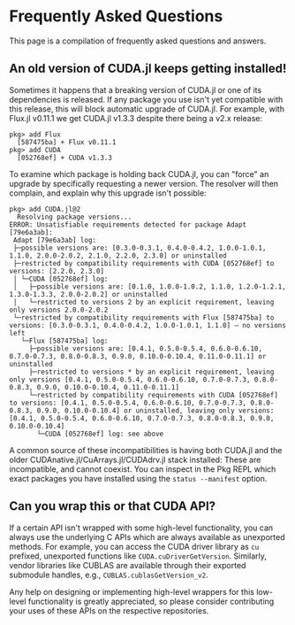# Frequently Asked Questions

This page is a compilation of frequently asked questions and answers.


## An old version of CUDA.jl keeps getting installed!

Sometimes it happens that a breaking version of CUDA.jl or one of its dependencies is
released. If any package you use isn't yet compatible with this release, this will block
automatic upgrade of CUDA.jl. For example, with Flux.jl v0.11.1 we get CUDA.jl v1.3.3
despite there being a v2.x release:

```
pkg> add Flux
  [587475ba] + Flux v0.11.1
pkg> add CUDA
  [052768ef] + CUDA v1.3.3
```

To examine which package is holding back CUDA.jl, you can "force" an upgrade by specifically
requesting a newer version. The resolver will then complain, and explain why this upgrade
isn't possible:

```
pkg> add CUDA.jl@2
  Resolving package versions...
ERROR: Unsatisfiable requirements detected for package Adapt [79e6a3ab]:
 Adapt [79e6a3ab] log:
 ├─possible versions are: [0.3.0-0.3.1, 0.4.0-0.4.2, 1.0.0-1.0.1, 1.1.0, 2.0.0-2.0.2, 2.1.0, 2.2.0, 2.3.0] or uninstalled
 ├─restricted by compatibility requirements with CUDA [052768ef] to versions: [2.2.0, 2.3.0]
 │ └─CUDA [052768ef] log:
 │   ├─possible versions are: [0.1.0, 1.0.0-1.0.2, 1.1.0, 1.2.0-1.2.1, 1.3.0-1.3.3, 2.0.0-2.0.2] or uninstalled
 │   └─restricted to versions 2 by an explicit requirement, leaving only versions 2.0.0-2.0.2
 └─restricted by compatibility requirements with Flux [587475ba] to versions: [0.3.0-0.3.1, 0.4.0-0.4.2, 1.0.0-1.0.1, 1.1.0] — no versions left
   └─Flux [587475ba] log:
     ├─possible versions are: [0.4.1, 0.5.0-0.5.4, 0.6.0-0.6.10, 0.7.0-0.7.3, 0.8.0-0.8.3, 0.9.0, 0.10.0-0.10.4, 0.11.0-0.11.1] or uninstalled
     ├─restricted to versions * by an explicit requirement, leaving only versions [0.4.1, 0.5.0-0.5.4, 0.6.0-0.6.10, 0.7.0-0.7.3, 0.8.0-0.8.3, 0.9.0, 0.10.0-0.10.4, 0.11.0-0.11.1]
     └─restricted by compatibility requirements with CUDA [052768ef] to versions: [0.4.1, 0.5.0-0.5.4, 0.6.0-0.6.10, 0.7.0-0.7.3, 0.8.0-0.8.3, 0.9.0, 0.10.0-0.10.4] or uninstalled, leaving only versions: [0.4.1, 0.5.0-0.5.4, 0.6.0-0.6.10, 0.7.0-0.7.3, 0.8.0-0.8.3, 0.9.0, 0.10.0-0.10.4]
       └─CUDA [052768ef] log: see above
```

A common source of these incompatibilities is having both CUDA.jl and the older
CUDAnative.jl/CuArrays.jl/CUDAdrv.jl stack installed: These are incompatible, and cannot
coexist. You can inspect in the Pkg REPL which exact packages you have installed using the
`status --manifest` option.


## Can you wrap this or that CUDA API?

If a certain API isn't wrapped with some high-level functionality, you can always use the
underlying C APIs which are always available as unexported methods. For example, you can
access the CUDA driver library as `cu` prefixed, unexported functions like
`CUDA.cuDriverGetVersion`. Similarly, vendor libraries like CUBLAS are available through
their exported submodule handles, e.g., `CUBLAS.cublasGetVersion_v2`.

Any help on designing or implementing high-level wrappers for this low-level functionality
is greatly appreciated, so please consider contributing your uses of these APIs on the
respective repositories.
